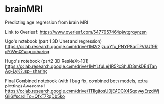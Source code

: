 # brainMRI
Predicting age regression from brain MRI

Link to Overleaf: 
https://www.overleaf.com/6477957464pjwtgrqynzsn


Ugo's notebook (part 1 3D Unet and regression)
https://colab.research.google.com/drive/1M2r2jzuqYfo_PNYP8qrTPVkUf9RdYWmQ?usp=sharing

Hugo's notebook (part2 3D ResNeXt-101) 
https://colab.research.google.com/drive/1MYLfuLej1R5RcShJD3mkDE4TanAg-LyK?usp=sharing

Final Combined notebook (with 1 bug fix, combined both models, extra plotting) Awesome !
https://colab.research.google.com/drive/1TRgjtosU0jEADCX4SqqvAyErzdWjGli6#scrollTo=QfxT7RqDb5ko
